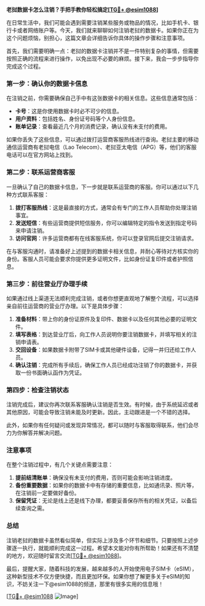 **老挝数据卡怎么注销？手把手教你轻松搞定[[TG💪+ @esim1088](https://t.me/s/esim1088)]**

在日常生活中，我们可能会遇到需要注销某些服务或物品的情况，比如手机卡、银行卡或者网络账户等。今天，我们就来聊聊如何注销老挝的数据卡。如果你正在为这个问题烦恼，别担心，这篇文章会详细告诉你具体的操作步骤和注意事项。

首先，我们需要明确一点：老挝的数据卡注销并不是一件特别复杂的事情，但需要按照正确的流程来进行操作，以免出现不必要的麻烦。接下来，我会一步步指导你完成这个过程。

### 第一步：确认你的数据卡信息

在注销之前，你需要确保自己手中有这张数据卡的相关信息。这些信息通常包括：

- **卡号**：这是你使用数据卡时必不可少的信息。
- **用户资料**：包括姓名、身份证号码等个人身份信息。
- **账单记录**：查看最近几个月的消费记录，确认没有未支付的费用。

如果你丢失了这些信息，可以通过拨打运营商客服热线进行查询。老挝主要的移动通信运营商有老挝电信（Lao Telecom）、老挝亚太电信（APG）等，他们的客服电话可以在官方网站上找到。

### 第二步：联系运营商客服

一旦确认了自己的数据卡信息，下一步就是联系运营商的客服。你可以通过以下几种方式联系客服：

1. **拨打客服热线**：这是最直接的方式，通常会有专门的工作人员帮助你处理注销事宜。
2. **发送短信**：有些运营商提供短信服务，你可以编辑特定的指令发送到指定号码来申请注销。
3. **访问官网**：许多运营商都有在线客服系统，你可以登录官网后提交注销请求。

在与客服沟通时，请准备好上述提到的数据卡相关信息，并耐心等待对方核实你的身份。客服人员可能会要求你提供更多证明文件，比如身份证复印件或者护照信息。

### 第三步：前往营业厅办理手续

如果通过线上渠道无法顺利完成注销，或者你想更直观地了解整个流程，可以选择亲自前往运营商的营业厅办理。以下是具体步骤：

1. **准备材料**：带上你的身份证原件及复印件、数据卡以及任何其他必要的证明文件。
2. **填写表格**：到达营业厅后，向工作人员说明你要注销数据卡，并填写相关的注销申请表。
3. **交回设备**：如果数据卡附带了SIM卡或其他硬件设备，记得一并归还给工作人员。
4. **确认注销**：完成所有手续后，确保工作人员已经成功注销了你的数据卡，并获取一份书面确认函作为凭证。

### 第四步：检查注销状态

注销完成后，建议你再次联系客服确认注销是否生效。有时候，由于系统延迟或者其他原因，可能会导致注销未能及时更新。因此，主动跟进是一个不错的选择。

此外，如果你有任何疑问或发现异常情况，都可以随时与客服取得联系，他们会尽力为你解答并解决问题。

### 注意事项

在整个注销过程中，有几个关键点需要注意：

1. **提前结清账单**：确保没有未支付的费用，否则可能会影响注销进度。
2. **备份重要数据**：如果你的数据卡中有存储的重要信息，比如通讯录、照片等，在注销前一定要做好备份。
3. **保留凭证**：无论是线上还是线下办理，都要妥善保存所有的相关凭证，以备后续查询之需。

### 总结

注销老挝的数据卡虽然看似简单，但实际上涉及多个环节和细节。只要按照上述步骤逐一执行，就能顺利完成这一过程。希望本文能对你有所帮助！如果还有不清楚的地方，欢迎随时留言交流[[TG💪+ @esim1088](https://t.me/s/esim1088)]。

最后，提醒大家，随着科技的发展，越来越多的人开始使用电子SIM卡（eSIM），这种新型技术不仅方便快捷，而且更加环保。如果你想了解更多关于eSIM的知识，不妨关注一下@esim1088的频道，那里有很多实用的信息哦！

[[TG💪+ @esim1088](https://t.me/s/esim1088) ![Image](https://i.postimg.cc/4NQfJmqS/Snipaste-2025-05-13-00-14-12.png)]